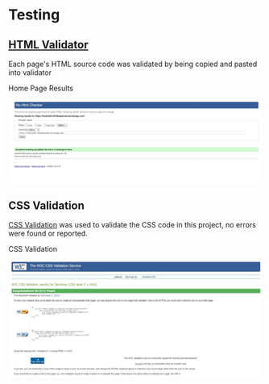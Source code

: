 # Testing

## [HTML Validator](https://validator.w3.org)

Each page's HTML source code was validated by being copied and pasted into validator

<summary>Home Page Results</summary>

   ![Home Page results](readme-docs/testing/validate_home_page_html.JPG)


## CSS Validation  

[CSS Validation](https://jigsaw.w3.org/css-validator) was used to validate the CSS code in this project, no errors were found or reported.

<summary>CSS Validation</summary>

   ![CSS Validation Screenshot](readme-docs/testing/validate_css_code.JPG)






